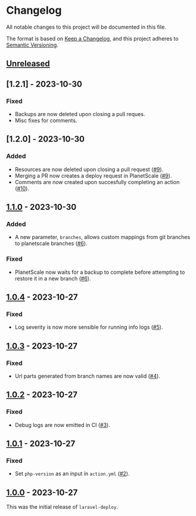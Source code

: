 # Changelog

All notable changes to this project will be documented in this file.

The format is based on [Keep a Changelog](https://keepachangelog.com/en/1.1.0/),
and this project adheres to [Semantic Versioning](https://semver.org/spec/v2.0.0.html).

## [Unreleased]

## [1.2.1] - 2023-10-30

### Fixed
- Backups are now deleted upon closing a pull reques.
- Misc fixes for comments.

## [1.2.0] - 2023-10-30

### Added
- Resources are now deleted upon closing a pull request ([#9](https://github.com/TzviPM/laravel-deploy/pull/9)).
- Merging a PR now creates a deploy request in PlanetScale ([#9](https://github.com/TzviPM/laravel-deploy/pull/9)).
- Comments are now created upon succesfully completing an action ([#10](https://github.com/TzviPM/laravel-deploy/pull/10)).

## [1.1.0] - 2023-10-30

### Added
- A new parameter, `branches`, allows custom mappings from git branches to planetscale branches ([#6](https://github.com/TzviPM/laravel-deploy/pull/6)).

### Fixed
- PlanetScale now waits for a backup to complete before attempting to restore it in a new branch ([#6](https://github.com/TzviPM/laravel-deploy/pull/6)).

## [1.0.4] - 2023-10-27

### Fixed
- Log severity is now more sensible for running info logs ([#5](https://github.com/TzviPM/laravel-deploy/pull/5)).

## [1.0.3] - 2023-10-27

### Fixed
- Url parts generated from branch names are now valid ([#4](https://github.com/TzviPM/laravel-deploy/pull/4)).

## [1.0.2] - 2023-10-27

### Fixed
- Debug logs are now emitted in CI ([#3](https://github.com/TzviPM/laravel-deploy/pull/3)).

## [1.0.1] - 2023-10-27

### Fixed
- Set `php-version` as an input in `action.yml` ([#2](https://github.com/TzviPM/laravel-deploy/pull/2)).

## [1.0.0] - 2023-10-27

This was the initial release of `laravel-deploy`.

[unreleased]: https://github.com/TzviPM/laravel-deploy/compare/v1.2.0...HEAD
[1.1.0]: https://github.com/TzviPM/laravel-deploy/compare/v1.1.0...v1.2.0
[1.1.0]: https://github.com/TzviPM/laravel-deploy/compare/v1.0.4...v1.1.0
[1.0.4]: https://github.com/TzviPM/laravel-deploy/compare/v1.0.3...v1.0.4
[1.0.3]: https://github.com/TzviPM/laravel-deploy/compare/v1.0.2...v1.0.3
[1.0.2]: https://github.com/TzviPM/laravel-deploy/compare/v1.0.1...v1.0.2
[1.0.1]: https://github.com/TzviPM/laravel-deploy/compare/v1.0.0...v1.0.1
[1.0.0]: https://github.com/TzviPM/laravel-deploy/releases/tag/v1.0.0